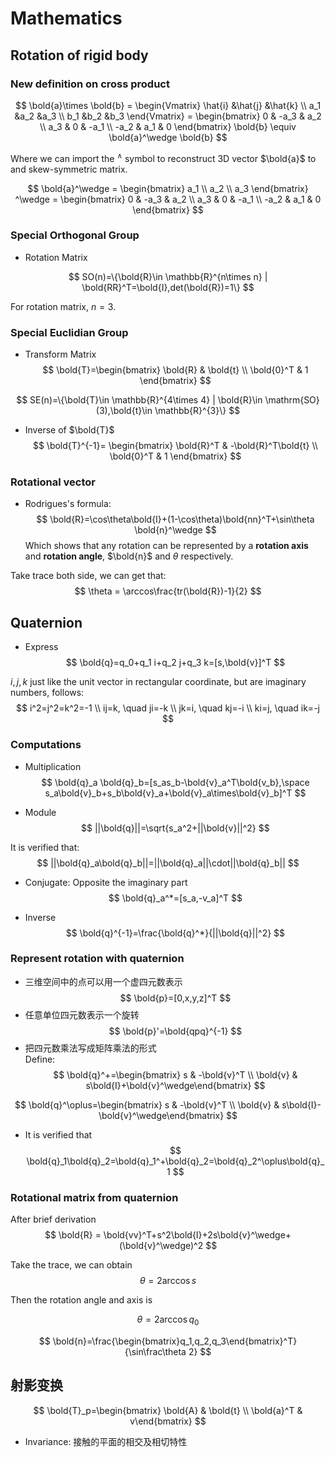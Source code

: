 # Mathematics


## Rotation of rigid body  

### New definition on cross product

$$
\bold{a}\times \bold{b} = \begin{Vmatrix}
\hat{i}  &\hat{j}  &\hat{k} \\
a_1  &a_2  &a_3 \\
b_1  &b_2  &b_3
\end{Vmatrix}
= \begin{bmatrix}
0 & -a_3 & a_2 \\
a_3 & 0 & -a_1 \\
-a_2 & a_1 & 0 
\end{bmatrix} \bold{b} \equiv \bold{a}^\wedge \bold{b}
$$

Where we can import the $^\wedge$ symbol to reconstruct 3D vector $\bold{a}$ to and skew-symmetric matrix.

$$
\bold{a}^\wedge = \begin{bmatrix} a_1 \\ a_2 \\ a_3 \end{bmatrix} ^\wedge = \begin{bmatrix}
0 & -a_3 & a_2 \\
a_3 & 0 & -a_1 \\
-a_2 & a_1 & 0 
\end{bmatrix}
$$

### Special Orthogonal Group
- Rotation Matrix

$$
SO(n)=\{\bold{R}\in \mathbb{R}^{n\times n} | \bold{RR}^T=\bold{I},det(\bold{R})=1\}
$$

For rotation matrix, $n=3$.

### Special Euclidian Group
- Transform Matrix
$$
\bold{T}=\begin{bmatrix}
\bold{R} & \bold{t} \\
\bold{0}^T & 1 \end{bmatrix}
$$

$$
SE(n)=\{\bold{T}\in \mathbb{R}^{4\times 4} | \bold{R}\in \mathrm{SO}(3),\bold{t}\in \mathbb{R}^{3}\}
$$

- Inverse of $\bold{T}$  
$$
\bold{T}^{-1}=
\begin{bmatrix}
\bold{R}^T & -\bold{R}^T\bold{t} \\
\bold{0}^T & 1 \end{bmatrix}
$$

### Rotational vector
- Rodrigues's formula: 
$$
\bold{R}=\cos\theta\bold{I}+(1-\cos\theta)\bold{nn}^T+\sin\theta \bold{n}^\wedge
$$
Which shows that any rotation can be represented by a **rotation axis** and **rotation angle**, $\bold{n}$ and $\theta$ respectively.  

Take trace both side, we can get that:
$$
\theta = \arccos\frac{tr(\bold{R})-1}{2}
$$


## Quaternion
- Express
$$
\bold{q}=q_0+q_1 i+q_2 j+q_3 k=[s,\bold{v}]^T
$$

$i,j,k$  just like the unit vector in rectangular coordinate, but are imaginary numbers, follows:
$$
i^2=j^2=k^2=-1 \\
ij=k, \quad ji=-k \\
jk=i, \quad kj=-i \\
ki=j, \quad ik=-j
$$

### Computations
- Multiplication
$$
\bold{q}_a \bold{q}_b=[s_as_b-\bold{v}_a^T\bold{v_b},\space s_a\bold{v}_b+s_b\bold{v}_a+\bold{v}_a\times\bold{v}_b]^T
$$

- Module
$$
||\bold{q}||=\sqrt{s_a^2+||\bold{v}||^2}
$$

It is verified that:
$$
||\bold{q}_a\bold{q}_b||=||\bold{q}_a||\cdot||\bold{q}_b||
$$

- Conjugate: Opposite the imaginary part
$$
\bold{q}_a^*=[s_a,-v_a]^T
$$

- Inverse
$$
\bold{q}^{-1}=\frac{\bold{q}^*}{||\bold{q}||^2}
$$


### Represent rotation with quaternion

- 三维空间中的点可以用一个虚四元数表示
$$
\bold{p}=[0,x,y,z]^T
$$
- 任意单位四元数表示一个旋转
$$
\bold{p}'=\bold{qpq}^{-1}
$$
- 把四元数乘法写成矩阵乘法的形式  
Define:
$$
\bold{q}^+=\begin{bmatrix}
s & -\bold{v}^T \\
\bold{v} & s\bold{I}+\bold{v}^\wedge\end{bmatrix}
$$

$$
\bold{q}^\oplus=\begin{bmatrix}
s & -\bold{v}^T \\
\bold{v} & s\bold{I}-\bold{v}^\wedge\end{bmatrix}
$$

- It is verified that
$$
\bold{q}_1\bold{q}_2=\bold{q}_1^+\bold{q}_2=\bold{q}_2^\oplus\bold{q}_1
$$

### Rotational matrix from quaternion
After brief derivation  
$$
\bold{R} = \bold{vv}^T+s^2\bold{I}+2s\bold{v}^\wedge+(\bold{v}^\wedge)^2
$$

Take the trace, we can obtain 
$$
\theta=2\arccos s
$$

Then the rotation angle and axis is

$$
\theta=2\arccos q_0
$$

$$
\bold{n}=\frac{\begin{bmatrix}q_1,q_2,q_3\end{bmatrix}^T}{\sin\frac\theta 2}
$$

## 射影变换
$$
\bold{T}_p=\begin{bmatrix}
\bold{A} & \bold{t} \\
\bold{a}^T & v\end{bmatrix}
$$
- Invariance: 接触的平面的相交及相切特性  


